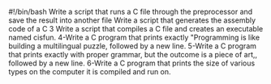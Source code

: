 #!/bin/bash
Write a script that runs a C file through the preprocessor and save the result into another file
Write a script that generates the assembly code of a C
3 Write a script that compiles a C file and creates an executable named cisfun.
4-Write a C program that prints exactly "Programming is like building a multilingual puzzle, followed by a new line.
5-Write a C program that prints exactly with proper grammar, but the outcome is a piece of art,, followed by a new line.
6-Write a C program that prints the size of various types on the computer it is compiled and run on.
